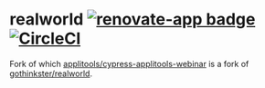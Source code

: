 # realworld [![renovate-app badge][renovate-badge]][renovate-app] [![CircleCI](https://circleci.com/gh/bahmutov/realworld.svg?style=svg)](https://circleci.com/gh/bahmutov/realworld)

Fork of which [applitools/cypress-applitools-webinar](https://github.com/applitools/cypress-applitools-webinar) is a fork of [gothinkster/realworld](https://github.com/gothinkster/realworld).

[renovate-badge]: https://img.shields.io/badge/renovate-app-blue.svg
[renovate-app]: https://renovateapp.com/
